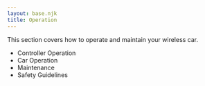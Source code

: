 ```yaml
---
layout: base.njk
title: Operation
---
```


This section covers how to operate and maintain your wireless car.

- Controller Operation
- Car Operation
- Maintenance
- Safety Guidelines
